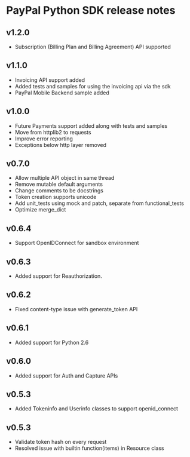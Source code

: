 PayPal Python SDK release notes
============================

v1.2.0
-----
* Subscription (Billing Plan and Billing Agreement) API supported

v1.1.0
-----
* Invoicing API support added 
* Added tests and samples for using the invoicing api via the sdk
* PayPal Mobile Backend sample added

v1.0.0
-----
* Future Payments support added along with tests and samples
* Move from httplib2 to requests
* Improve error reporting
* Exceptions below http layer removed

v0.7.0
-----
* Allow multiple API object in same thread
* Remove mutable default arguments
* Change comments to be docstrings
* Token creation supports unicode
* Add unit_tests using mock and patch, separate from functional_tests
* Optimize merge_dict

v0.6.4
-----
* Support OpenIDConnect for sandbox environment

v0.6.3
-----
* Added support for Reauthorization.

v0.6.2
-----
* Fixed content-type issue with generate_token API

v0.6.1
-----
* Added support for Python 2.6

v0.6.0
-----
* Added support for Auth and Capture APIs

v0.5.3
-----
* Added Tokeninfo and Userinfo classes to support openid_connect

v0.5.3
-----
* Validate token hash on every request
* Resolved issue with builtin function(items) in Resource class